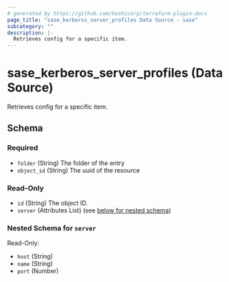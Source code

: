 ```yaml
---
# generated by https://github.com/hashicorp/terraform-plugin-docs
page_title: "sase_kerberos_server_profiles Data Source - sase"
subcategory: ""
description: |-
  Retrieves config for a specific item.
---
```


# sase_kerberos_server_profiles (Data Source)

Retrieves config for a specific item.



<!-- schema generated by tfplugindocs -->
## Schema

### Required

- `folder` (String) The folder of the entry
- `object_id` (String) The uuid of the resource

### Read-Only

- `id` (String) The object ID.
- `server` (Attributes List) (see [below for nested schema](#nestedatt--server))

<a id="nestedatt--server"></a>
### Nested Schema for `server`

Read-Only:

- `host` (String)
- `name` (String)
- `port` (Number)


